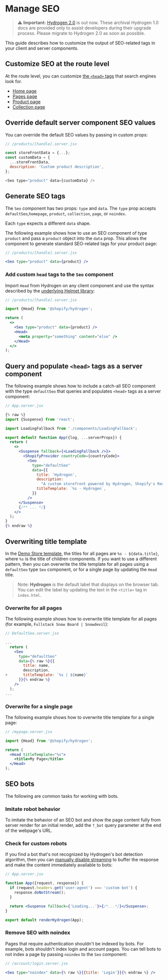 # Manage SEO


> ⚠️ **Important:** [Hydrogen 2.0](https://hydrogen.shopify.dev) is out now. These archival Hydrogen 1.0 docs are provided only to assist developers during their upgrade process. Please migrate to Hydrogen 2.0 as soon as possible.

This guide describes how to customize the output of SEO-related tags in your client and server components.

## Customize SEO at the route level

At the route level, you can customize [the `<head>` tags](/docs/tutorials/seo.md#seo-client-component) that search engines look for.

- [Home page](https://github.com/Shopify/hydrogen/blob/main/templates/demo-store/src/routes/index.server.tsx)
- [Pages page](https://github.com/Shopify/hydrogen/blob/main/templates/demo-store/src/routes/pages/%5Bhandle%5D.server.tsx)
- [Product page](https://github.com/Shopify/hydrogen/blob/main/templates/demo-store/src/routes/products/%5Bhandle%5D.server.tsx)
- [Collection page](https://github.com/Shopify/hydrogen/blob/main/templates/demo-store/src/routes/collections/%5Bhandle%5D.server.tsx)

## Override default server component SEO values

You can override the default SEO values by passing in custom props:

```js
// /products/[handle].server.jsx

const storeFrontData = {...};
const customData = {
  ...storeFrontData,
  description: 'Custom product description',
};

<Seo type="product" data={customData} />
```



## Generate SEO tags

The `Seo` component has two props: `type` and `data`. The `type` prop accepts `defaultSeo`,`homepage`, `product`, `collection`, `page`, or `noindex`.

Each `type` expects a different `data` shape.

The following example shows how to use an SEO component of type `product` and pass a `product` object into the `data` prop. This allows the component to generate standard SEO-related tags for your product page:

```jsx
// /products/[handle].server.jsx

<Seo type="product" data={product} />
```



### Add custom `head` tags to the `Seo` component

Import `Head` from Hydrogen on any client component and use the syntax described by the [underlying Helmet library](https://github.com/nfl/react-helmet):

```jsx
// /products/[handle].server.jsx

import {Head} from '@shopify/hydrogen';

return (
  <>
    <Seo type="product" data={product} />
    <Head>
      <meta property="something" content="else" />
    </Head>
  </>
);
```



## Query and populate `<head>` tags as a server component

The following example shows how to include a catch-all SEO component with the type `defaultSeo` that queries and populates `<head>` tags as a server component:

```jsx
// App.server.jsx

{% raw %}
import {Suspense} from 'react';

import LoadingFallback from './components/LoadingFallback';

export default function App({log, ...serverProps}) {
  return (
    <>
      <Suspense fallback={<LoadingFallback />}>
        <ShopifyProvider countryCode={countryCode}>
          <Seo
            type="defaultSeo"
            data={{
              title: 'Hydrogen',
              description:
                "A custom storefront powered by Hydrogen, Shopify's React-based framework for building headless.",
              titleTemplate: `%s · Hydrogen`,
            }}
          />
      </Suspense>
      {/** ... */}
    </>
  );
}
{% endraw %}
```



## Overwriting title template

In the [Demo Store template](/docs/tutorials/getting-started/templates.md#demo-store-template), the titles for all pages are `%s - ${data.title}`, where `%s` is the title of children components. If you want to use a different pattern, then you can overwrite the title template for all pages using a `defaultSeo` type `Seo` component, or for a single page by updating the `Head` title.

> Note:
> **Hydrogen** is the default label that displays on the browser tab. You can edit the label by updating the text in the `<title>` tag in `index.html`.

### Overwrite for all pages

The following example shows how to overwrite title template for all pages (for example, `Fullstack Snow Board | Snowdevil`):

```jsx
// DefaultSeo.server.jsx

...
  return (
    <Seo
      type="defaultSeo"
      data={% raw %}{{
        title: name,
        description,
+       titleTemplate: `%s | ${name}`
      }}{% endraw %}
    />
  );
...
```



### Overwrite for a single page

The following example shows how to overwrite title template for a single page:

```jsx
// /mypage.server.jsx

import {Head} from '@shopify/hydrogen';

return (
  <Head titleTemplate="%s">
    <title>My Page</title>
  </Head>
);
```



## SEO bots

The following are common tasks for working with bots.

### Imitate robot behavior

To imitate the behavior of an SEO bot and show the page content fully from server render for an initial render, add the `?_bot` query parameter at the end of the webpage's URL.

### Check for custom robots

If you find a bot that's not recognized by Hydrogen's bot detection algorithm, then you can [manually disable streaming](/docs/tutorials/routing/manage-routes.md#disable-streaming-for-routes) to buffer the response and make the content immediately available to bots:

```jsx
// App.server.jsx

function App({request, response}) {
  if (request.headers.get('user-agent') === 'custom bot') {
    response.doNotStream();
  }

  return <Suspense fallback={'Loading...'}>{/*...*/}</Suspense>;
}

export default renderHydrogen(App);
```



### Remove SEO with noindex

Pages that require authentication shouldn't be indexed by bots. For example, bots shouldn't index login and account pages. You can tell bots to not index a page by passing `noindex` to the `Seo` component:

```jsx
// /account/login.server.jsx

<Seo type="noindex" data={% raw %}{{title: 'Login'}}{% endraw %} />
```


